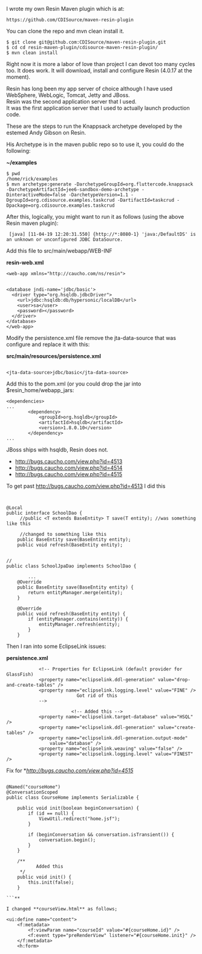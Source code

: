 I wrote my own Resin Maven plugin which is at:

```
https://github.com/CDISource/maven-resin-plugin
```

You can clone the repo and mvn clean install it.

```
$ git clone git@github.com:CDISource/maven-resin-plugin.git
$ cd cd resin-maven-plugin/cdisource-maven-resin-plugin/
$ mvn clean install
```

Right now it is more a labor of love than project I can devot too many cycles too.
It does work. It will download, install and configure Resin (4.0.17 at the moment).

<p>
Resin has long been my app server of choice although I have used WebSphere, WebLogic, Tomcat, Jetty and JBoss.<br>
Resin was the second application server that I used.<br>
It was the first application server that I used to actually launch production code.<br>
</p>

<p>
These are the steps to run the Knappsack archetype developed by the estemed Andy Gibson on Resin.<br>
</p>

<p>
His Archetype is in the maven public repo so to use it, you could do the following:<br>
</p>

**~/examples**
```
$ pwd
/home/rick/examples
$ mvn archetype:generate -DarchetypeGroupId=org.fluttercode.knappsack -DarchetypeArtifactId=jee6-sandbox-demo-archetype -DinteractiveMode=false -DarchetypeVersion=1.1 -DgroupId=org.cdisource.examples.taskcrud -DartifactId=taskcrud -Dpackage=org.cdisource.examples.taskcrud
```

After this, logically, you might want to run it as follows (using the above Resin maven plugin):

```
 [java] [11-04-19 12:20:31.550] {http://*:8080-1} 'java:/DefaultDS' is an unknown or unconfigured JDBC DataSource.
```

Add this file to src/main/webapp/WEB-INF

**resin-web.xml**
```
<web-app xmlns="http://caucho.com/ns/resin">


<database jndi-name='jdbc/basic'>
  <driver type="org.hsqldb.jdbcDriver">
    <url>jdbc:hsqldb:db/hypersonic/localDB</url>
    <user>sa</user>
    <password></password>
  </driver>
</database>
</web-app>

```

Modify the persistence.xml file remove the jta-data-source that was configure and replace it with this:

**src/main/resources/persistence.xml**
```

<jta-data-source>jdbc/basic</jta-data-source>

```

Add this to the pom.xml (or you could drop the jar into $resin\_home/webapp\_jars:

```
<dependencies>
...
		<dependency>
			<groupId>org.hsqldb</groupId>
			<artifactId>hsqldb</artifactId>
			<version>1.8.0.10</version>
		</dependency>
...
```

JBoss ships with hsqldb, Resin does not.


  * http://bugs.caucho.com/view.php?id=4513
  * http://bugs.caucho.com/view.php?id=4514
  * http://bugs.caucho.com/view.php?id=4515


To get past
http://bugs.caucho.com/view.php?id=4513
I did this

```


@Local
public interface SchoolDao {
     //public <T extends BaseEntity> T save(T entity); //was something like this
	
     //changed to something like this
    public BaseEntity save(BaseEntity entity);
    public void refresh(BaseEntity entity);


//
public class SchoolJpaDao implements SchoolDao {

        ...
	@Override
	public BaseEntity save(BaseEntity entity) {
		return entityManager.merge(entity);
	}

	@Override
	public void refresh(BaseEntity entity) {
		if (entityManager.contains(entity)) {
			entityManager.refresh(entity);
		}
	}
```


Then I ran into some EclipseLink issues:

**persistence.xml**
```
			<!-- Properties for EclipseLink (default provider for GlassFish) 
			<property name="eclipselink.ddl-generation" value="drop-and-create-tables" />
			<property name="eclipselink.logging.level" value="FINE" />
                          Got rid of this
			-->

                        <!-- Added this -->
			<property name="eclipselink.target-database" value="HSQL" />
			<property name="eclipselink.ddl-generation" value="create-tables" />
			<property name="eclipselink.ddl-generation.output-mode"
				value="database" />				
			<property name="eclipselink.weaving" value="false" />
			<property name="eclipselink.logging.level" value="FINEST" />

```


Fix for
**http://bugs.caucho.com/view.php?id=4515*
```

@Named("courseHome")
@ConversationScoped
public class CourseHome implements Serializable {

	public void init(boolean beginConversation) {
		if (id == null) {
			ViewUtil.redirect("home.jsf");
		}

		if (beginConversation && conversation.isTransient()) {
			conversation.begin();
		}
	}

	/**
           Added this
	 */
	public void init() {
		this.init(false);
	}

```**

I changed **courseView.html** as follows;

```
	<ui:define name="content">
		<f:metadata>
			<f:viewParam name="courseId" value="#{courseHome.id}" />
			<f:event type="preRenderView" listener="#{courseHome.init}" />
		</f:metadata>
		<h:form>


```